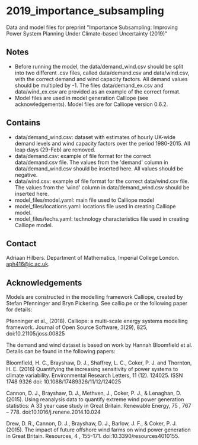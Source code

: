 # 2019_importance_subsampling
Data and model files for preprint "Importance Subsampling: Improving Power System Planning Under Climate-based Uncertainty (2019)"



## Notes 

- Before running the model, the data/demand_wind.csv should be split into two different .csv files, called data/demand.csv and data/wind.csv, with the correct demand and wind capacity factors. All demand values should be multipled by -1. The files data/demand_ex.csv and data/wind_ex.csv are provided as an example of the correct format.
- Model files are used in model generation Calliope (see acknowledgements). Model files are for Calliope version 0.6.2.



## Contains

- data/demand_wind.csv: dataset with estimates of hourly UK-wide demand levels and wind capacity factors over the period 1980-2015. All leap days (29-Feb) are removed.
- data/demand.csv: example of file format for the correct data/demand.csv file. The values from the 'demand' column in data/demand_wind.csv should be inserted here. All values should be negative.
- data/wind.csv: example of file format for the correct data/wind.csv file. The values from the 'wind' column in data/demand_wind.csv should be inserted here.
- model_files/model.yaml: main file used to Calliope model
- model_files/locations.yaml: locations file used in creating Calliope model. 
- model_files/techs.yaml: technology characteristics file used in creating Calliope model.  


## Contact

Adriaan Hilbers. Department of Mathematics, Imperial College London. aph416@ic.ac.uk.



## Acknowledgements

Models are constructed in the modelling framework Calliope, created by Stefan Pfenninger and Bryn Pickering. See callio.pe or the following paper for details:

Pfenninger et al., (2018). Calliope: a multi-scale energy systems modelling framework. Journal of Open Source Software, 3(29), 825, doi:10.21105/joss.00825

The demand and wind dataset is based on work by Hannah Bloomfield et al. Details can be found in the following papers:

Bloomfield, H. C., Brayshaw, D. J., Shaffrey, L. C., Coker, P. J. and Thornton, H. E. (2016) Quantifying the increasing sensitivity of power systems to climate variability. Environmental Research Letters, 11 (12). 124025. ISSN 1748­ 9326 doi: 10.1088/1748­9326/11/12/124025

Cannon, D. J., Brayshaw, D. J., Methven, J., Coker, P. J., & Lenaghan, D. (2015). Using reanalysis data to quantify extreme wind power generation statistics: A 33 year case study in Great Britain. Renewable Energy, 75 , 767 – 778. doi:10.1016/j.renene.2014.10.024

Drew, D. R., Cannon, D. J., Brayshaw, D. J., Barlow, J. F., & Coker, P. J. (2015). The impact of future offshore wind farms on wind power generation in Great Britain. Resources, 4 , 155–171. doi:10.3390/resources4010155.
